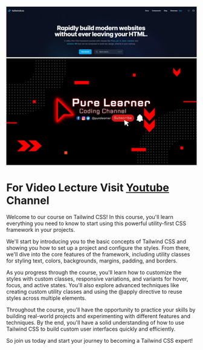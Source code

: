 ![](https://raw.githubusercontent.com/mpritamp/basic-to-advance-tailwind-css/main/tutorial/01%20Introduction/Intro%20Banner.png)
![](https://raw.githubusercontent.com/mpritamp/basic-to-advance-tailwind-css/main/tutorial/01%20Introduction/Pure%20LearnerChannel%20Art.png)
# For Video Lecture Visit [Youtube](https://www.youtube.com/@purelearner/) Channel

Welcome to our course on Tailwind CSS! In this course, you'll learn everything you need to know to start using this powerful utility-first CSS framework in your projects.

We'll start by introducing you to the basic concepts of Tailwind CSS and showing you how to set up a project and configure the styles. From there, we'll dive into the core features of the framework, including utility classes for styling text, colors, backgrounds, margins, padding, and borders.

As you progress through the course, you'll learn how to customize the styles with custom classes, responsive variations, and variants for hover, focus, and active states. You'll also explore advanced techniques like creating custom utility classes and using the @apply directive to reuse styles across multiple elements.

Throughout the course, you'll have the opportunity to practice your skills by building real-world projects and experimenting with different features and techniques. By the end, you'll have a solid understanding of how to use Tailwind CSS to build custom user interfaces quickly and efficiently.

So join us today and start your journey to becoming a Tailwind CSS expert!